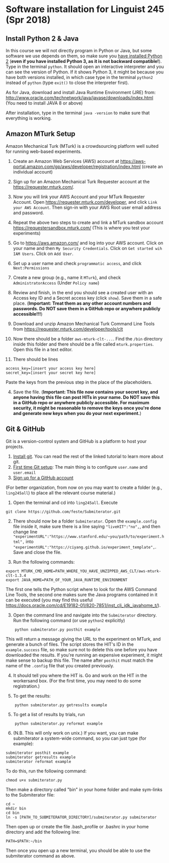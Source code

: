 # Software installation for Linguist 245 (Spr 2018)

## Install Python 2 & Java

In this course we will not directly program in Python or Java, but some software we use depends on them, so make sure you [have installed Python 2](https://www.python.org/downloads/release/python-2714/) (**even if you have installed Python 3, as it is not backward compatible!**).
Type in the terminal `python`. It should open an interactive interpreter and you can see the  version of Python. If it shows Python 3, it might be because you have both versions installed, in which case type in the terminal `python2` instead of `python` (type `exit()` to close the interpreter first).

As for Java, download and install Java Runtime Environment (JRE) from: http://www.oracle.com/technetwork/java/javase/downloads/index.html  
(You need to install JAVA 8 or above)

After installation, type in the terminal `java -version` to make sure that everything is working.

## Amazon MTurk Setup

Amazon Mechanical Turk (MTurk) is a crowdsourcing platform well suited for running web-based experiments.

1.    Create an Amazon Web Services (AWS) account at https://aws-portal.amazon.com/gp/aws/developer/registration/index.html (create an individual account)
2.    Sign up for an Amazon Mechanical Turk Requester account at the https://requester.mturk.com/.
3.    Now you will link your AWS Account and your MTurk Requester Account. Open https://requester.mturk.com/developer, and click `Link your AWS Account`. Then sign-in with your AWS Root user email address and password.
4. Repeat the above two steps to create and link
 a MTurk sandbox account
 https://requestersandbox.mturk.com/
(This is where you test your experiments)
5. Go to https://aws.amazon.com/ and log into your AWS account.
Click on your name and then `My Security Credentials`.
Click on `Get started wih IAM Users`.
Click on `Add User`.
6. Set up a user name and check `programmatic access`, and click `Next:Permissions`
7. Create a new group (e.g., name it `MTurk`), and check `AdministratorAccess` (Under `Policy name`)
8. Review and finish, in the end you should see a created user with an Access key ID and a
Secret access key (click `show`). Save them in a safe place. (**Important: Treat them as any other account numbers and passwords. Do NOT save them in a GitHub repo or anywhere publicly accessible!!!**)

1.    Download and unzip Amazon Mechanical Turk Command Line Tools from https://requester.mturk.com/developer/tools/clt

2.  Now there should be a folder `aws-mturk-clt-...`. Find the `/bin` directory inside this folder and there should be a file called `mturk.properties`. Open this file in a text editor.
3.  There should be lines
```
access_key=[insert your access key here]
secret_key=[insert your secret key here]
```
Paste the keys from the previous step in the place of the placeholders.

4. Save the file. (**Important: This file now contains your secret key, and anyone having this file can post HITs in your name. Do NOT save this in a GitHub repo or anywhere publicly accessible. For maximum security, it might be reasonable to remove the keys once you're done and generate new keys when you do your next experiment.**)

## Git & GitHub

Git is a version-control system and GitHub is a platform to host your projects.

1. [Install git](https://git-scm.com/book/en/v2/Getting-Started-Installing-Git). You can read the rest of the linked tutorial to learn more about git.
2. [First time Git setup](https://git-scm.com/book/en/v2/Getting-Started-First-Time-Git-Setup): The main thing is to configure `user.name` and `user.email`
3. [Sign up for a GitHub account](https://github.com/)

(For better organization, from now on you may want to create a folder (e.g., `ling245all`) to place all the relevant course material.)

1. Open the terminal and cd into `ling245all`. Execute  
```
git clone https://github.com/feste/Submiterator.git
```

2. There should now be a folder `Submiterator`.
Open the `example.config` file inside it, make sure there is a line saying `"liveHIT":"no",`, and then change line  
`"experimentURL":"https://www.stanford.edu/~you/path/to/experiment.html",` into   `"experimentURL":"https://ciyang.github.io/experiment_template",`.  
Save and close the file.

3. Run the following commands:
```
export MTURK_CMD_HOME=PATH_WHERE_YOU_HAVE_UNZIPPED_AWS_CLT/aws-mturk-clt-1.3.4
export JAVA_HOME=PATH_OF_YOUR_JAVA_RUNTIME_ENVIRONMENT
```

The first one tells the Python script where to look for the AWS Command Line Tools, the second one makes sure the Java programs contained in it can be executed (you may find this useful https://docs.oracle.com/cd/E19182-01/820-7851/inst_cli_jdk_javahome_t/).

3. Open the command line and navigate into the `Submiterator` directory. Run the following command (or use `python2` explicitly)
```
    python submiterator.py posthit example
```
This will return a message giving the URL to the experiment on MTurk, and generate a bunch of files.
The script stores the HIT's ID in the `example.success` file, so make sure not to delete this one before you have downloaded the results. If you're running an expensive experiment, it might make sense to backup this file.
The name after `posthit` must match the name of the `.config` file that you created previously.

4. It should tell you where the HIT is. Go and work on the HIT in the workersand box. (For the first time, you may need to do some registration.)

4. To get the results:
```
    python submiterator.py getresults example
```

5. To get a list of results by trials, run
```
    python submiterator.py reformat example
```

6. (N.B. This will only work on unix.)
If you want, you can make submiterator a system-wide command, so you can just type (for example):  
```
submiterator posthit example
submiterator getresults example
submiterator reformat example
```
To do this, run the following command:
```
chmod u+x submiterator.py
```
Then make a directory called "bin" in your home folder and make sym-links to the Submiterator file:  
```
cd ~
mkdir bin
cd bin
ln -s [PATH_TO_SUBMITERATOR_DIRECTORY]/submiterator.py submiterator
```
Then open up or create the file .bash_profile or .bashrc in your home directory and add the following line:
```
PATH=$PATH:~/bin
```
Then once you open up a new terminal, you should be able to use the submiterator command as above.
